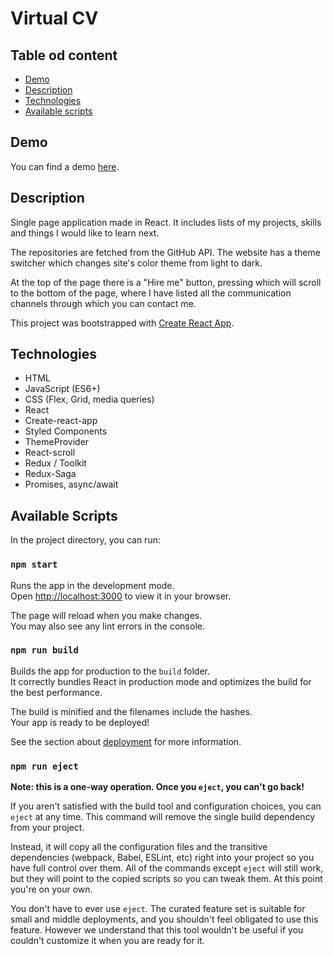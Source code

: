 # Virtual CV

## Table od content

* [Demo](#demo)
* [Description](#description)
* [Technologies](#technologies)
* [Available scripts](#available-scripts)

## Demo

You can find a demo [here](https://paulgrym.github.io/personal-homepage-react/).

## Description

Single page application made in React. It includes lists of my projects, skills and things I would like to learn next. 

The repositories are fetched from the GitHub API. The website has a theme switcher which changes site's color theme from light to dark. 

At the top of the page there is a "Hire me" button, pressing which will scroll to the bottom of the page, where I have listed all the communication channels through which you can contact me.

This project was bootstrapped with [Create React App](https://github.com/facebook/create-react-app).

## Technologies

- HTML
- JavaScript (ES6+)
- CSS (Flex, Grid, media queries)
- React
- Create-react-app
- Styled Components
- ThemeProvider
- React-scroll
- Redux / Toolkit
- Redux-Saga
- Promises, async/await

## Available Scripts

In the project directory, you can run:

### `npm start`

Runs the app in the development mode.\
Open [http://localhost:3000](http://localhost:3000) to view it in your browser.

The page will reload when you make changes.\
You may also see any lint errors in the console.

### `npm run build`

Builds the app for production to the `build` folder.\
It correctly bundles React in production mode and optimizes the build for the best performance.

The build is minified and the filenames include the hashes.\
Your app is ready to be deployed!

See the section about [deployment](https://facebook.github.io/create-react-app/docs/deployment) for more information.

### `npm run eject`

**Note: this is a one-way operation. Once you `eject`, you can't go back!**

If you aren't satisfied with the build tool and configuration choices, you can `eject` at any time. This command will remove the single build dependency from your project.

Instead, it will copy all the configuration files and the transitive dependencies (webpack, Babel, ESLint, etc) right into your project so you have full control over them. All of the commands except `eject` will still work, but they will point to the copied scripts so you can tweak them. At this point you're on your own.

You don't have to ever use `eject`. The curated feature set is suitable for small and middle deployments, and you shouldn't feel obligated to use this feature. However we understand that this tool wouldn't be useful if you couldn't customize it when you are ready for it.
